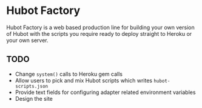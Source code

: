 # Hubot Factory

Hubot Factory is a web based production line for building your own
version of Hubot with the scripts you require ready to deploy straight to
Heroku or your own server.

## TODO

* Change `system()` calls to Heroku gem calls
* Allow users to pick and mix Hubot scripts which writes `hubot-scripts.json`
* Provide text fields for configuring adapter related environment variables
* Design the site
